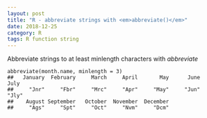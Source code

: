 ```yaml
---
layout: post
title: "R - abbreviate strings with <em>abbreviate()</em>"
date: 2018-12-25
category: R
tags: R function string
---
```



Abbreviate strings to at least minlength characters with <em>abbreviate</em>


```
abbreviate(month.name, minlength = 3)
##   January  February     March     April       May      June      July 
##     "Jnr"     "Fbr"     "Mrc"     "Apr"     "May"     "Jun"     "Jly" 
##    August September   October  November  December 
##     "Ags"     "Spt"     "Oct"     "Nvm"     "Dcm"
```

